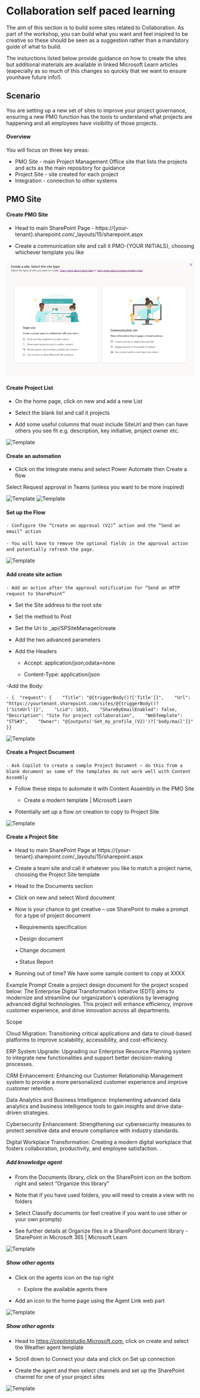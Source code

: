 
# Collaboration self paced learning

The aim of this section is to build some sites related to Collaboration. As part of the workshop, you can build what you want and feel inspired to be creative so these should be seen as a suggestion rather than a mandatory guide of what to build.

The insturctions listed below provide guidance on how to create the sites but additional materials are available in linked Microsoft Learn articles (eapecially as so much of this changes so quickly that we want to ensure younhave future info!).

## Scenario

You are setting up a new set of sites to improve your project governance, ensuring a new PMO function has the tools to understand what projects are happening and all employees have visibility of those projects.

#### Overview

You will focus on three key areas:

- PMO Site - main Project Management Office site that lists the projects and acts as the main repository for guidance
- Project Site - site created for each project
- Integration - connection to other systems

## PMO Site

#### Create PMO Site

- Head to main SharePoint Page - https://{your-tenant}.sharepoint.com/_layouts/15/sharepoint.aspx

- Create a communication site and call it PMO-{YOUR INITIALS}, choosing whichever template you like

![Template](assets/Collaboration01.png)

#### Create Project List

- On the home page, click on new and add a new List

- Select the blank list and call it projects

- Add some useful columns that must include SiteUrl and then can have others you see fit e.g. description, key initiative, project owner etc.

![Template]()

#### Create an automation

- Click on the Integrate menu and select Power Automate then Create a flow

Select Request approval in Teams (unless you want to be more inspired)

![Template]()
![Template]()

#### Set up the Flow

	- Configure the “Create an approval (V2)” action and the “Send an email” action

	- You will have to remove the optional fields in the approval action and potentially refresh the page.

 ![Template]()

#### Add create site action

	- Add an action after the approval notification for “Send an HTTP request to SharePoint”

- Set the Site address to the root site

- Set the method to Post

- Set the Uri to _api/SPSiteManager/create

- Add the two advanced parameters

- Add the Headers
	
	- Accept: application/json;odata=none
	
	- Content-Type: application/json

-Add the Body:
	
	- {  "request": {    "Title": "@{triggerBody()?['Title']}",    "Url": "https://yourtenant.sharepoint.com/sites/@{triggerBody()?['SiteUrl']}",    "Lcid": 1033,    "ShareByEmailEnabled": false,    "Description": "Site for project collaboration",    "WebTemplate": "STS#3",    "Owner": "@{outputs('Get_my_profile_(V2)')?['body/mail']}"  }}

 ![Template]()

#### Create a Project Document

	- Ask Copilot to create a sample Project Document – do this from a blank document as some of the templates do not work well with Content Assembly

- Follow these steps to automate it with Content Assembly in the PMO Site
	
	- Create a modern template | Microsoft Learn

- Potentially set up a flow on creation to copy to Project Site

 ![Template]()

#### Create a Project Site

- Head to main SharePoint Page at https://{your-tenant}.sharepoint.com/_layouts/15/sharepoint.aspx

- Create a team site and call it whatever you like to match a project name, choosing the Project Site template

- Head to the Documents section

- Click on new and select Word document

- Now is your chance to get creative – use SharePoint to make a prompt for a type of project document
	
	• Requirements specification
	
	• Design document
	
	• Change document
	
	• Status Report

- Running out of time? We have some sample content to copy at XXXX


Example Prompt
Create a project design document for the project scoped below:
The Enterprise Digital Transformation Initiative (EDTI) aims to modernize and streamline our organization's operations by leveraging advanced digital technologies. This project will enhance efficiency, improve customer experience, and drive innovation across all departments. 

Scope 

Cloud Migration: Transitioning critical applications and data to cloud-based platforms to improve scalability, accessibility, and cost-efficiency. 

ERP System Upgrade: Upgrading our Enterprise Resource Planning system to integrate new functionalities and support better decision-making processes. 

CRM Enhancement: Enhancing our Customer Relationship Management system to provide a more personalized customer experience and improve customer retention. 

Data Analytics and Business Intelligence: Implementing advanced data analytics and business intelligence tools to gain insights and drive data-driven strategies. 

Cybersecurity Enhancement: Strengthening our cybersecurity measures to protect sensitive data and ensure compliance with industry standards. 

Digital Workplace Transformation: Creating a modern digital workplace that fosters collaboration, productivity, and employee satisfaction. . 

##### Add knowledge agent

- From the Documents library, click on the SharePoint icon on the bottom right and select “Organize this library”

- Note that if you have used folders, you will need to create a view with no folders

- Select Classify documents (or feel creative if you want to use other or your own prompts)

- See further details at Organize files in a SharePoint document library - SharePoint in Microsoft 365 | Microsoft Learn

 ![Template]()

##### Show other agents

- Click on the agents icon on the top right

	- Explore the available agents there

- Add an icon to the home page using the Agent Link web part

 ![Template]()

##### Show other agents

- Head to https://copilotstudio.Microsoft.com, click on create and select the Weather agent template

- Scroll down to Connect your data and click on Set up connection

- Create the agent and then select channels and set up the SharePoint channel for one of your project sites

 ![Template]()
